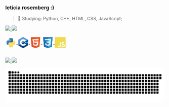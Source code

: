 ### letícia rosemberg :)

> 🌱 Studying: Python, C++, HTML, CSS, JavaScript;

<div>
  <a href="https://github.com/leticiarosemberg">
  <img height="150em" src="https://github-readme-stats.vercel.app/api?username=leticiarosemberg&show_icons=true&theme=dracula&include_all_commits=true&count_private=true"/>
  <img height="150em" src="https://github-readme-stats.vercel.app/api/top-langs/?username=leticiarosemberg&layout=compact&langs_count=7&theme=dracula"/>
</div>
  
<div style="display: inline_block"><br>
  <img align="center" alt="Let-Python" height="35" width="35" src="https://raw.githubusercontent.com/devicons/devicon/master/icons/python/python-original.svg">
  <img align="center" alt="Let-cplusplus" height="35" width="35" src="https://raw.githubusercontent.com/devicons/devicon/master/icons/cplusplus/cplusplus-original.svg">
  <img align="center" alt="Let-HTML" height="35" width="35" src="https://raw.githubusercontent.com/devicons/devicon/master/icons/html5/html5-original.svg">
  <img align="center" alt="Let-CSS" height="35" width="35" src="https://raw.githubusercontent.com/devicons/devicon/master/icons/css3/css3-original.svg">
  <img align="center" alt="Let-Js" height="35" width="35" src="https://raw.githubusercontent.com/devicons/devicon/master/icons/javascript/javascript-plain.svg">
</div>
  
##
  
<div>
   <a href="https://discord.gg/hKRCBvJAgA" target="_blank"><img src="https://img.shields.io/badge/Discord-7289DA?style=for-the-badge&logo=discord&logoColor=white" target="_blank">
   <a href="https://instagram.com/thzlet" target="_blank"><img src="https://img.shields.io/badge/-Instagram-%23E4405F?style=for-the-badge&logo=instagram&logoColor=white" target="_blank"></a>
     
   ![Snake animation](https://github.com/leticiarosemberg/leticiarosemberg/blob/output/github-contribution-grid-snake.svg)
</div>
